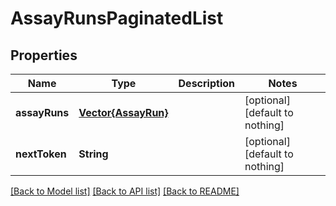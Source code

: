 # AssayRunsPaginatedList


## Properties
Name | Type | Description | Notes
------------ | ------------- | ------------- | -------------
**assayRuns** | [**Vector{AssayRun}**](AssayRun.md) |  | [optional] [default to nothing]
**nextToken** | **String** |  | [optional] [default to nothing]


[[Back to Model list]](../README.md#models) [[Back to API list]](../README.md#api-endpoints) [[Back to README]](../README.md)


